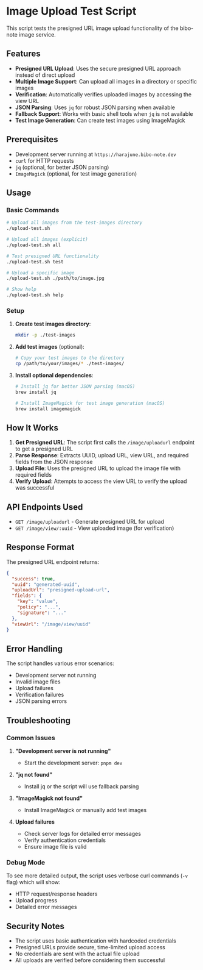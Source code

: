 # Image Upload Test Script

This script tests the presigned URL image upload functionality of the bibo-note image service.

## Features

- **Presigned URL Upload**: Uses the secure presigned URL approach instead of direct upload
- **Multiple Image Support**: Can upload all images in a directory or specific images
- **Verification**: Automatically verifies uploaded images by accessing the view URL
- **JSON Parsing**: Uses `jq` for robust JSON parsing when available
- **Fallback Support**: Works with basic shell tools when `jq` is not available
- **Test Image Generation**: Can create test images using ImageMagick

## Prerequisites

- Development server running at `https://harajune.bibo-note.dev`
- `curl` for HTTP requests
- `jq` (optional, for better JSON parsing)
- `ImageMagick` (optional, for test image generation)

## Usage

### Basic Commands

```bash
# Upload all images from the test-images directory
./upload-test.sh

# Upload all images (explicit)
./upload-test.sh all

# Test presigned URL functionality
./upload-test.sh test

# Upload a specific image
./upload-test.sh ./path/to/image.jpg

# Show help
./upload-test.sh help
```

### Setup

1. **Create test images directory**:
   ```bash
   mkdir -p ./test-images
   ```

2. **Add test images** (optional):
   ```bash
   # Copy your test images to the directory
   cp /path/to/your/images/* ./test-images/
   ```

3. **Install optional dependencies**:
   ```bash
   # Install jq for better JSON parsing (macOS)
   brew install jq
   
   # Install ImageMagick for test image generation (macOS)
   brew install imagemagick
   ```

## How It Works

1. **Get Presigned URL**: The script first calls the `/image/uploadurl` endpoint to get a presigned URL
2. **Parse Response**: Extracts UUID, upload URL, view URL, and required fields from the JSON response
3. **Upload File**: Uses the presigned URL to upload the image file with required fields
4. **Verify Upload**: Attempts to access the view URL to verify the upload was successful

## API Endpoints Used

- `GET /image/uploadurl` - Generate presigned URL for upload
- `GET /image/view/:uuid` - View uploaded image (for verification)

## Response Format

The presigned URL endpoint returns:
```json
{
  "success": true,
  "uuid": "generated-uuid",
  "uploadUrl": "presigned-upload-url",
  "fields": {
    "key": "value",
    "policy": "...",
    "signature": "..."
  },
  "viewUrl": "/image/view/uuid"
}
```

## Error Handling

The script handles various error scenarios:
- Development server not running
- Invalid image files
- Upload failures
- Verification failures
- JSON parsing errors

## Troubleshooting

### Common Issues

1. **"Development server is not running"**
   - Start the development server: `pnpm dev`

2. **"jq not found"**
   - Install jq or the script will use fallback parsing

3. **"ImageMagick not found"**
   - Install ImageMagick or manually add test images

4. **Upload failures**
   - Check server logs for detailed error messages
   - Verify authentication credentials
   - Ensure image file is valid

### Debug Mode

To see more detailed output, the script uses verbose curl commands (`-v` flag) which will show:
- HTTP request/response headers
- Upload progress
- Detailed error messages

## Security Notes

- The script uses basic authentication with hardcoded credentials
- Presigned URLs provide secure, time-limited upload access
- No credentials are sent with the actual file upload
- All uploads are verified before considering them successful 